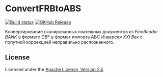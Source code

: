# ConvertFRBtoABS

[![Build status](https://ci.appveyor.com/api/projects/status/tjajducaps0g7wsd?svg=true)](https://ci.appveyor.com/project/diev/convertfrbtoabs)
[![GitHub Release](https://img.shields.io/github/release/diev/ConvertFRBtoABS.svg)](https://github.com/diev/ConvertFRBtoABS/releases/latest)

Конвертирование сканированных платежных документов из *FineReader BANK* 
в формате DBF в формат импорта АБС *Инверсия XXI Век* с попутной коррекцией 
неправильно распознанного.

## License

Licensed under the [Apache License, 
Version 2.0](http://www.apache.org/licenses/LICENSE-2.0 "LICENSE").
